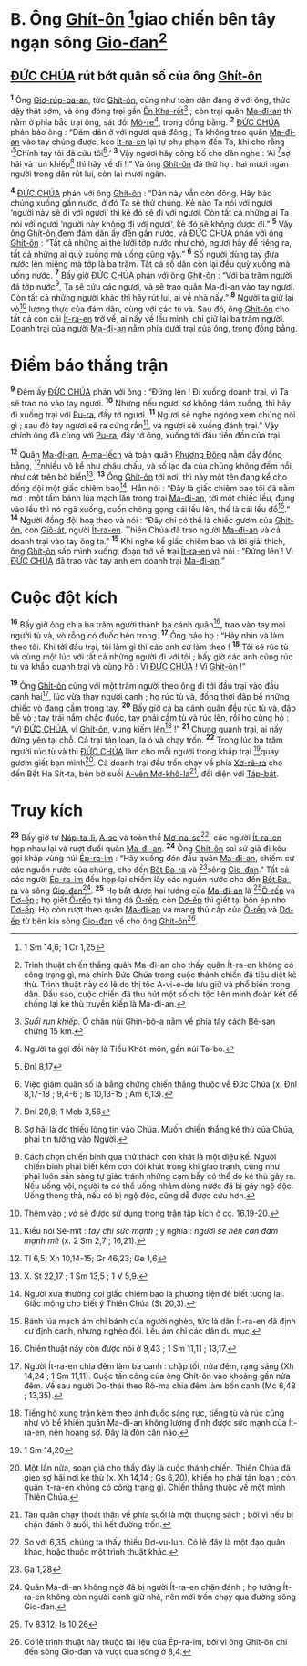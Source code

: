 # B. Ông [Ghít-ôn]() [^1@-407f548a-8217-413e-86e8-452ae7311dde]giao chiến bên tây ngạn sông [Gio-đan]()[^1-407f548a-8217-413e-86e8-452ae7311dde]

## [ĐỨC CHÚA]() rút bớt quân số của ông [Ghít-ôn]()
<sup><b>1</b></sup> Ông [Giơ-rúp-ba-an](), tức [Ghít-ôn](), cũng như toàn dân đang ở với ông, thức dậy thật sớm, và ông đóng trại gần [Ên Kha-rốt]()[^2-407f548a-8217-413e-86e8-452ae7311dde] ; còn trại quân [Ma-đi-an]() thì nằm ở phía bắc trại ông, sát đồi [Mô-re]()[^3-407f548a-8217-413e-86e8-452ae7311dde], trong đồng bằng. <sup><b>2</b></sup> [ĐỨC CHÚA]() phán bảo ông : “Đám dân ở với ngươi quá đông ; Ta không trao quân [Ma-đi-an]() vào tay chúng được, kẻo [Ít-ra-en]() lại tự phụ phạm đến Ta, khi cho rằng ‘[^2@-407f548a-8217-413e-86e8-452ae7311dde]Chính tay tôi đã cứu tôi[^4-407f548a-8217-413e-86e8-452ae7311dde].’ <sup><b>3</b></sup> Vậy ngươi hãy công bố cho dân nghe : ‘Ai [^3@-407f548a-8217-413e-86e8-452ae7311dde]sợ hãi và run khiếp[^5-407f548a-8217-413e-86e8-452ae7311dde] thì hãy về đi !’” Và ông [Ghít-ôn]() đã thử họ : hai mươi ngàn người trong dân rút lui, còn lại mười ngàn.

<sup><b>4</b></sup> [ĐỨC CHÚA]() phán với ông [Ghít-ôn]() : “Dân này vẫn còn đông. Hãy bảo chúng xuống gần nước, ở đó Ta sẽ thử chúng. Kẻ nào Ta nói với ngươi ‘người này sẽ đi với ngươi’ thì kẻ đó sẽ đi với ngươi. Còn tất cả những ai Ta nói với ngươi ‘người này không đi với ngươi’, kẻ đó sẽ không được đi.” <sup><b>5</b></sup> Vậy ông [Ghít-ôn]() đem đám dân ấy đến gần nước, và [ĐỨC CHÚA]() phán với ông [Ghít-ôn]() : “Tất cả những ai thè lưỡi tớp nước như chó, ngươi hãy để riêng ra, tất cả những ai quỳ xuống mà uống cũng vậy.” <sup><b>6</b></sup> Số người dùng tay đưa nước lên miệng mà tớp là ba trăm. Tất cả số dân còn lại đều quỳ xuống mà uống nước. <sup><b>7</b></sup> Bấy giờ [ĐỨC CHÚA]() phán với ông [Ghít-ôn]() : “Với ba trăm người đã tớp nước[^6-407f548a-8217-413e-86e8-452ae7311dde], Ta sẽ cứu các ngươi, và sẽ trao quân [Ma-đi-an]() vào tay ngươi. Còn tất cả những người khác thì hãy rút lui, ai về nhà nấy.” <sup><b>8</b></sup> Người ta giữ lại vò[^7-407f548a-8217-413e-86e8-452ae7311dde] lương thực của đám dân, cùng với các tù và. Sau đó, ông [Ghít-ôn]() cho tất cả con cái [Ít-ra-en]() trở về, ai nấy về lều mình, chỉ giữ lại ba trăm người. Doanh trại của người [Ma-đi-an]() nằm phía dưới trại của ông, trong đồng bằng.

# Điềm báo thắng trận
<sup><b>9</b></sup> Đêm ấy [ĐỨC CHÚA]() phán với ông : “Đứng lên ! Đi xuống doanh trại, vì Ta sẽ trao nó vào tay ngươi. <sup><b>10</b></sup> Nhưng nếu ngươi sợ không dám xuống, thì hãy đi xuống trại với [Pu-ra](), đầy tớ ngươi. <sup><b>11</b></sup> Ngươi sẽ nghe ngóng xem chúng nói gì ; sau đó tay ngươi sẽ ra cứng rắn[^8-407f548a-8217-413e-86e8-452ae7311dde], và ngươi sẽ xuống đánh trại.” Vậy chính ông đã cùng với [Pu-ra](), đầy tớ ông, xuống tới đầu tiền đồn của trại.

<sup><b>12</b></sup> Quân [Ma-đi-an](), [A-ma-lếch]() và toàn quân [Phương Đông]() nằm đầy đồng bằng, [^4@-407f548a-8217-413e-86e8-452ae7311dde]nhiều vô kể như châu chấu, và số lạc đà của chúng không đếm nổi, như cát trên bờ biển[^9-407f548a-8217-413e-86e8-452ae7311dde]. <sup><b>13</b></sup> Ông [Ghít-ôn]() tới nơi, thì này một tên đang kể cho đồng đội một giấc chiêm bao[^10-407f548a-8217-413e-86e8-452ae7311dde]. Hắn nói : “Đây là giấc chiêm bao tôi đã nằm mơ : một tấm bánh lúa mạch lăn trong trại [Ma-đi-an](), tới một chiếc lều, đụng vào lều thì nó ngã xuống, cuốn chỏng gọng cái lều lên, thế là cái lều đổ[^11-407f548a-8217-413e-86e8-452ae7311dde].” <sup><b>14</b></sup> Người đồng đội hoạ theo và nói : “Đây chỉ có thể là chiếc gươm của [Ghít-ôn](), con [Giô-át](), người [Ít-ra-en](). Thiên Chúa đã trao người [Ma-đi-an]() và cả doanh trại vào tay ông ta.” <sup><b>15</b></sup> Khi nghe kể giấc chiêm bao và lời giải thích, ông [Ghít-ôn]() sấp mình xuống, đoạn trở về trại [Ít-ra-en]() và nói : “Đứng lên ! Vì [ĐỨC CHÚA]() đã trao vào tay anh em doanh trại [Ma-đi-an]().”

# Cuộc đột kích
<sup><b>16</b></sup> Bấy giờ ông chia ba trăm người thành ba cánh quân[^12-407f548a-8217-413e-86e8-452ae7311dde], trao vào tay mọi người tù và, vò rỗng có đuốc bên trong. <sup><b>17</b></sup> Ông bảo họ : “Hãy nhìn và làm theo tôi. Khi tới đầu trại, tôi làm gì thì các anh cứ làm theo ! <sup><b>18</b></sup> Tôi sẽ rúc tù và cùng một lúc với tất cả những người đi với tôi ; bấy giờ các anh cũng rúc tù và khắp quanh trại và cùng hô : Vì [ĐỨC CHÚA]() ! Vì [Ghít-ôn]() !”

<sup><b>19</b></sup> Ông [Ghít-ôn]() cùng với một trăm người theo ông đi tới đầu trại vào đầu canh hai[^13-407f548a-8217-413e-86e8-452ae7311dde], lúc vừa thay người canh ; họ rúc tù và, đồng thời đập bể những chiếc vò đang cầm trong tay. <sup><b>20</b></sup> Bấy giờ cả ba cánh quân đều rúc tù và, đập bể vò ; tay trái nắm chắc đuốc, tay phải cầm tù và rúc lên, rồi họ cùng hô : “Vì [ĐỨC CHÚA](), vì [Ghít-ôn](), vung kiếm lên[^14-407f548a-8217-413e-86e8-452ae7311dde] !” <sup><b>21</b></sup> Chung quanh trại, ai nấy đứng yên tại chỗ. Cả trại tán loạn, la ó và chạy trốn. <sup><b>22</b></sup> Trong lúc ba trăm người rúc tù và thì [ĐỨC CHÚA]() làm cho mỗi người trong khắp trại [^5@-407f548a-8217-413e-86e8-452ae7311dde]quay gươm giết bạn mình[^15-407f548a-8217-413e-86e8-452ae7311dde]. Cả doanh trại đều trốn chạy về phía [Xơ-rê-ra]() cho đến Bết Ha Sít-ta, bên bờ suối [A-vên Mơ-khô-la]()[^16-407f548a-8217-413e-86e8-452ae7311dde], đối diện với [Táp-bát]().

# Truy kích
<sup><b>23</b></sup> Bấy giờ từ [Náp-ta-li](), [A-se]() và toàn thể [Mơ-na-se]()[^17-407f548a-8217-413e-86e8-452ae7311dde], các người [Ít-ra-en]() họp nhau lại và rượt đuổi quân [Ma-đi-an](). <sup><b>24</b></sup> Ông [Ghít-ôn]() sai sứ giả đi kêu gọi khắp vùng núi [Ép-ra-im]() : “Hãy xuống đón đầu quân [Ma-đi-an](), chiếm cứ các nguồn nước của chúng, cho đến [Bết Ba-ra]() và [^6@-407f548a-8217-413e-86e8-452ae7311dde]sông [Gio-đan]().” Tất cả các người [Ép-ra-im]() đều họp lại chiếm lấy các nguồn nước cho đến [Bết Ba-ra]() và sông [Gio-đan]()[^18-407f548a-8217-413e-86e8-452ae7311dde]. <sup><b>25</b></sup> Họ bắt được hai tướng của [Ma-đi-an]() là [^7@-407f548a-8217-413e-86e8-452ae7311dde][Ô-rếp]() và [Dơ-ếp]() ; họ giết [Ô-rếp]() tại tảng đá [Ô-rếp](), còn [Dơ-ếp]() thì giết tại bồn ép nho [Dơ-ếp](). Họ còn rượt theo quân [Ma-đi-an]() và mang thủ cấp của [Ô-rếp]() và [Dơ-ếp]() từ bên kia sông [Gio-đan]() về cho ông [Ghít-ôn]()[^19-407f548a-8217-413e-86e8-452ae7311dde].

[^1-407f548a-8217-413e-86e8-452ae7311dde]: Trình thuật chiến thắng quân Ma-đi-an cho thấy quân Ít-ra-en không có công trạng gì, mà chính Đức Chúa trong cuộc thánh chiến đã tiêu diệt kẻ thù. Trình thuật này có lẽ do thị tộc A-vi-e-de lưu giữ và phổ biến trong dân. Dầu sao, cuộc chiến đã thu hút một số chi tộc liên minh đoàn kết để chống lại kẻ thù truyền kiếp là Ma-đi-an.
[^2-407f548a-8217-413e-86e8-452ae7311dde]: *Suối run khiếp*. Ở chân núi Ghin-bô-a nằm về phía tây cách Bê-san chừng 15 km.
[^3-407f548a-8217-413e-86e8-452ae7311dde]: Người ta gọi đồi này là Tiểu Khét-môn, gần núi Ta-bo.
[^4-407f548a-8217-413e-86e8-452ae7311dde]: Việc giảm quân số là bằng chứng chiến thắng thuộc về Đức Chúa (x. Đnl 8,17-18 ; 9,4-6 ; Is 10,13-15 ; Am 6,13).
[^5-407f548a-8217-413e-86e8-452ae7311dde]: Sợ hãi là do thiếu lòng tin vào Chúa. Muốn chiến thắng kẻ thù của Chúa, phải tin tưởng vào Người.
[^6-407f548a-8217-413e-86e8-452ae7311dde]: Cách chọn chiến binh qua thử thách cơn khát là một diệu kế. Người chiến binh phải biết kềm cơn đói khát trong khi giao tranh, cũng như phải luôn sẵn sàng tự giác tránh những cạm bẫy có thể do kẻ thù gây ra. Nếu uống vội, người ta có thể uống nhằm dòng nước đã bị gây ngộ độc. Uống thong thả, nếu có bị ngộ độc, cũng dễ được cứu hơn.
[^7-407f548a-8217-413e-86e8-452ae7311dde]: Thêm vào ; *vò* sẽ được sử dụng trong trận tập kích ở cc. 16.19-20.
[^8-407f548a-8217-413e-86e8-452ae7311dde]: Kiểu nói Sê-mít : *tay chỉ sức mạnh* ; ý nghĩa : *ngươi sẽ nên can đảm mạnh mẽ* (x. 2 Sm 2,7 ; 16,21).
[^9-407f548a-8217-413e-86e8-452ae7311dde]: X. St 22,17 ; 1 Sm 13,5 ; 1 V 5,9.
[^10-407f548a-8217-413e-86e8-452ae7311dde]: Người xưa thường coi giấc chiêm bao là phương tiện để biết tương lai. Giấc mộng cho biết ý Thiên Chúa (St 20,3).
[^11-407f548a-8217-413e-86e8-452ae7311dde]: Bánh lúa mạch ám chỉ bánh của người nghèo, tức là dân Ít-ra-en đã định cư định canh, nhưng nghèo đói. Lều ám chỉ các dân du mục.
[^12-407f548a-8217-413e-86e8-452ae7311dde]: Chiến thuật này còn được nói ở 9,43 ; 1 Sm 11,11 ; 13,17.
[^13-407f548a-8217-413e-86e8-452ae7311dde]: Người Ít-ra-en chia đêm làm ba canh : chập tối, nửa đêm, rạng sáng (Xh 14,24 ; 1 Sm 11,11). Cuộc tấn công của ông Ghít-ôn vào khoảng gần nửa đêm. Về sau người Do-thái theo Rô-ma chia đêm làm bốn canh (Mc 6,48 ; 13,35).
[^14-407f548a-8217-413e-86e8-452ae7311dde]: Tiếng hò xung trận kèm theo ánh đuốc sáng rực, tiếng tù và rúc cũng như vò bể khiến quân Ma-đi-an không lượng định được sức mạnh của Ít-ra-en, nên hoảng sợ. Đây là đòn cân não.
[^15-407f548a-8217-413e-86e8-452ae7311dde]: Một lần nữa, soạn giả cho thấy đây là cuộc thánh chiến. Thiên Chúa đã gieo sợ hãi nơi kẻ thù (x. Xh 14,14 ; Gs 6,20), khiến họ phải tán loạn ; còn quân Ít-ra-en không có công trạng gì. Chiến thắng thuộc về một mình Thiên Chúa.
[^16-407f548a-8217-413e-86e8-452ae7311dde]: Tàn quân chạy thoát thân về phía suối là một thượng sách ; bởi vì nếu bị chặn đánh ở suối, thì hết đường trốn.
[^17-407f548a-8217-413e-86e8-452ae7311dde]: So với 6,35, chúng ta thấy thiếu Dơ-vu-lun. Có lẽ đây là một đạo quân khác, hoặc thuộc một trình thuật khác.
[^18-407f548a-8217-413e-86e8-452ae7311dde]: Quân Ma-đi-an không ngờ đã bị người Ít-ra-en chận đánh ; họ tưởng Ít-ra-en không còn người canh giữ nhà, nên mới trốn chạy qua đường sông Gio-đan.
[^19-407f548a-8217-413e-86e8-452ae7311dde]: Có lẽ trình thuật này thuộc tài liệu của Ép-ra-im, bởi vì ông Ghít-ôn chỉ đến sông Gio-đan và vượt qua sông ở 8,4.
[^1@-407f548a-8217-413e-86e8-452ae7311dde]: 1 Sm 14,6; 1 Cr 1,25
[^2@-407f548a-8217-413e-86e8-452ae7311dde]: Đnl 8,17
[^3@-407f548a-8217-413e-86e8-452ae7311dde]: Đnl 20,8; 1 Mcb 3,56
[^4@-407f548a-8217-413e-86e8-452ae7311dde]: Tl 6,5; Xh 10,14-15; Gr 46,23; Ge 1,6
[^5@-407f548a-8217-413e-86e8-452ae7311dde]: 1 Sm 14,20
[^6@-407f548a-8217-413e-86e8-452ae7311dde]: Ga 1,28
[^7@-407f548a-8217-413e-86e8-452ae7311dde]: Tv 83,12; Is 10,26